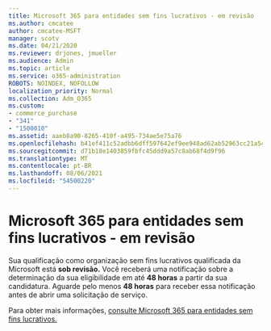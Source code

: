 ```yaml
---
title: Microsoft 365 para entidades sem fins lucrativos - em revisão
ms.author: cmcatee
author: cmcatee-MSFT
manager: scotv
ms.date: 04/21/2020
ms.reviewer: drjones, jmueller
ms.audience: Admin
ms.topic: article
ms.service: o365-administration
ROBOTS: NOINDEX, NOFOLLOW
localization_priority: Normal
ms.collection: Adm_O365
ms.custom:
- commerce_purchase
- "341"
- "1500010"
ms.assetid: aaeb8a90-8265-410f-a495-734ae5e75a76
ms.openlocfilehash: b41ef411c52adbb6dff597642ef9ee948ad62ab52963cc21a542aadfc2e2acbe
ms.sourcegitcommit: d71b18e1403859fbfc45ddd9a57c8ab68f4d9f96
ms.translationtype: MT
ms.contentlocale: pt-BR
ms.lasthandoff: 08/06/2021
ms.locfileid: "54500220"
---
```

# <a name="microsoft-365-for-nonprofits---under-review"></a>Microsoft 365 para entidades sem fins lucrativos - em revisão

Sua qualificação como organização sem fins lucrativos qualificada da Microsoft está **sob revisão.** Você receberá uma notificação sobre a determinação da sua eligibilidade em até **48 horas** a partir da sua candidatura.  Aguarde pelo menos **48 horas** para receber essa notificação antes de abrir uma solicitação de serviço. 

Para obter mais informações, [consulte Microsoft 365 para entidades sem fins lucrativos.](https://www.microsoft.com/nonprofits/microsoft-365) 
